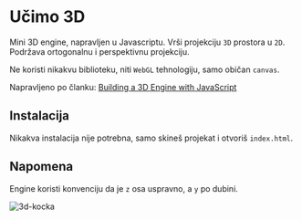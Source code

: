 # Učimo 3D

Mini 3D engine, napravljen u Javascriptu. Vrši projekciju `3D` prostora u `2D`. Podržava ortogonalnu i perspektivnu projekciju.

Ne koristi nikakvu biblioteku, niti `WebGL` tehnologiju, samo običan `canvas`.

Napravljeno po članku: [Building a 3D Engine with JavaScript](https://www.sitepoint.com/building-3d-engine-javascript/)

## Instalacija

Nikakva instalacija nije potrebna, samo skineš projekat i otvoriš `index.html`.

## Napomena

Engine koristi konvenciju da je `z` osa uspravno, a `y` po dubini.

![3d-kocka](https://dab1nmslvvntp.cloudfront.net/wp-content/uploads/2016/02/1454758168cube.png)
